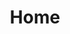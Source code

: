 ---
home: true
icon: home
title: Home
heroImage: /logo2.svg
bgImage: https://theme-hope-assets.vuejs.press/bg/6-light.svg
bgImageDark: https://theme-hope-assets.vuejs.press/bg/6-dark.svg
bgImageStyle:
  background-attachment: fixed
heroText: Korepi
tagline: Kami menawarkan produk Korepi yang mudah didapati, berkualitas tinggi, dan mudah digunakan!
actions:
  - text: Unduh
    icon: download
    link: ./start/download
    type: primary
  - text: Buku Pemula
    link: ./start/
  - text: Panduan
    link: ./guide/

highlights:
  - header: Pengalaman Luar Biasa!
    image: /assets/image/box.svg
    bgImage: https://theme-hope-assets.vuejs.press/bg/3-light.svg
    bgImageDark: https://theme-hope-assets.vuejs.press/bg/3-dark.svg
    highlights:
      - title: Membuka lokasi yang belum dijelajahi
      - title: Buka semua peti di dalam permainan hanya dengan beberapa klik!

  - header: Sistem Interaksi Genshin yang Mudah dan Menyenangkan
    description: Fitur eksklusif, gratis untuk digunakan
    image: /assets/image/markdown.svg
    bgImage: https://theme-hope-assets.vuejs.press/bg/2-light.svg
    bgImageDark: https://theme-hope-assets.vuejs.press/bg/2-dark.svg
    bgImageStyle:
      background-repeat: repeat
      background-size: initial
    features:
      - title: Teleport
        icon: location-arrow
        details: Teleportasi melewati peta/penanda/misi
      - title: God mode
        icon: shield
        details: Membuat karakter menjadi kebal dari serangan
      - title: Attack Modifier (Multi-Hit/Target/Animation)
        icon: sword
        details: Mengizinkan modifikasi karakteristik serangan, termasuk multi-hit, target, dan animasi
      - title: No Cooldown (Skill/Ultimate/Sprint/Bow)
        icon: clock
        details: Menghilangkan cooldown untuk berbagai efek seperti skill, ultimate, sprint, dan busur
      - title: Unlimited Stamina
        icon: battery-full
        details: Membolehkan karakter menggunakan stamina tanpa batasan
      - title: Noclip
        icon: vector-square
        details: Membolehkan karakter melewati objek, terbang
      - title: Game Speed
        icon: tachometer-alt
        details: Dapat mempercepat atau memperlambat perjalanan waktu dalam game
      - title: Dumb Enemies
        icon: skull
        details: Menonaktifkan AI mob
      - title: Freeze Enemies
        icon: snowflake
        details: Membekukan musuh di tempatnya
      - title: Auto Destroy Ores/Shields/Doodads/Plants
        icon: hammer
        details: Secara otomatis menghancurkan berbagai objek di sekitar anda
      - title: Auto Loot/Open Chests
        icon: chest
        details: Secara otomatis mengumpulkan item dan membuka peti
      - title: Pickup Range
        icon: compass
        details: Meningkatkan jangkauan untuk mengambil item
      - title: Auto Talk
        icon: comment
        details: Memulai percakapan otomatis dengan NPC
      - title: Auto Tree Farm
        icon: tree
        details: Membolehkan karakter menebang pohon secara otomatis
      - title: Auto Cook
        icon: utensils
        details: Memasak makanan secara otomatis tanpa keterlibatan pemain
      - title: Mob Vacuum
        icon: tornado
        details: Menarik berbagai monster di sekitar

  - header: Perbaikan Bug Terbaru
    image: /assets/image/features.svg
    bgImage: https://theme-hope-assets.vuejs.press/bg/1-light.svg
    bgImageDark: https://theme-hope-assets.vuejs.press/bg/1-dark.svg
    features:
      - title: Auto Select Dialog sekarang makin cepat
        icon: lightning-bolt
        details: Meningkatkan kecepatan pemilihan dialog secara otomatis
      - title: Map Zoom
        icon: search-plus
        details: Menambahkan fungsi pembesaran peta
      - title: Instant Charge Attack (bisa diatur)
        icon: bolt
        details: Aktifkan charge attack Anda secara instan, sekarang dengan opsi yang dapat diatur
      - title: Skip Dialog
        icon: arrow-right
        details: Lewati dialog secara instan
      - title: Summon NPC
        icon: user
        details: Memperbaiki masalah pemanggilan NPC
      - title: Interaksi dengan Statue
        icon: hands
        details: Perbaikan bug dengan Statues

  - header: Kelebihan Kami
    description: Kami menyediakan
    image: /assets/image/blog.svg
    bgImage: https://theme-hope-assets.vuejs.press/bg/5-light.svg
    bgImageDark: https://theme-hope-assets.vuejs.press/bg/5-dark.svg
    highlights:
      - title: Bantuan Responsif 24/7
        icon: headsets
        details: Kami siap membantu Anda kapan saja, siang atau malam, dengan menyediakan dukungan 24/7 yang dipercayai.
      - title: Mesra-Pengguna
        icon: user-friends
        details: Produk kami dirancang untuk kemudahan penggunaan, memastikan pengalaman yang ramah pengguna dan nyaman.
      - title: Keselamatan
        icon: shield-alt
        details: Kami memprioritaskan keamanan, memastikan akses yang aman dan melindungi data anda.

copyright: false
footer: Hak Cipta © 2023 Micah && Kitten Hak cipta dilindungi undang-undang. Semua merek dagang, tangkapan layar, logo, dan hak cipta lainnya adalah milik dari pemiliknya masing-masing.
---